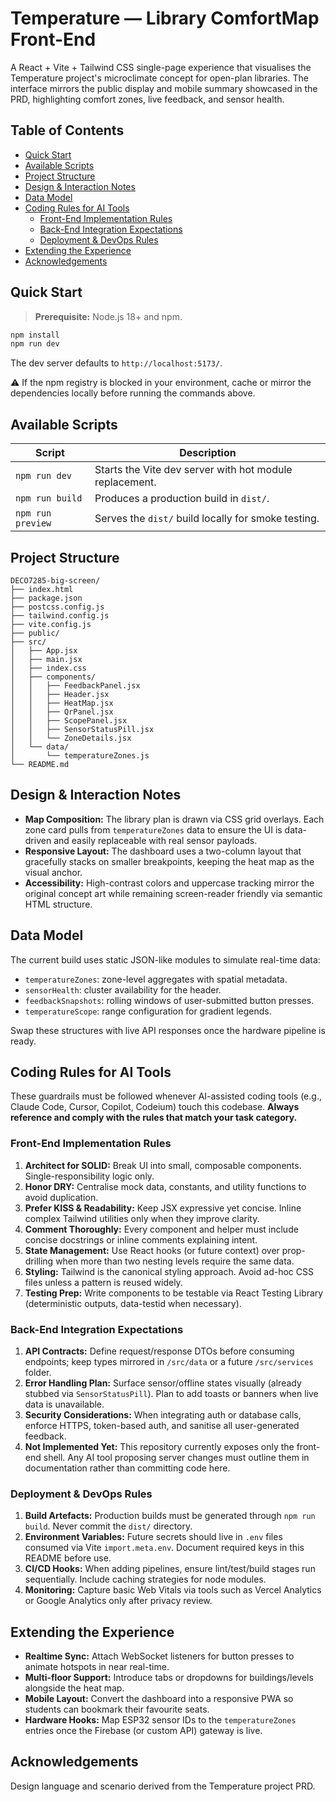 # Temperature — Library ComfortMap Front-End

A React + Vite + Tailwind CSS single-page experience that visualises the Temperature project's microclimate concept for open-plan libraries. The interface mirrors the public display and mobile summary showcased in the PRD, highlighting comfort zones, live feedback, and sensor health.

## Table of Contents
- [Quick Start](#quick-start)
- [Available Scripts](#available-scripts)
- [Project Structure](#project-structure)
- [Design & Interaction Notes](#design--interaction-notes)
- [Data Model](#data-model)
- [Coding Rules for AI Tools](#coding-rules-for-ai-tools)
  - [Front-End Implementation Rules](#front-end-implementation-rules)
  - [Back-End Integration Expectations](#back-end-integration-expectations)
  - [Deployment & DevOps Rules](#deployment--devops-rules)
- [Extending the Experience](#extending-the-experience)
- [Acknowledgements](#acknowledgements)

## Quick Start

> **Prerequisite:** Node.js 18+ and npm.

```bash
npm install
npm run dev
```

The dev server defaults to `http://localhost:5173/`.

⚠️ If the npm registry is blocked in your environment, cache or mirror the dependencies locally before running the commands above.

## Available Scripts

| Script | Description |
| --- | --- |
| `npm run dev` | Starts the Vite dev server with hot module replacement. |
| `npm run build` | Produces a production build in `dist/`. |
| `npm run preview` | Serves the `dist/` build locally for smoke testing. |

## Project Structure

```
DECO7285-big-screen/
├── index.html
├── package.json
├── postcss.config.js
├── tailwind.config.js
├── vite.config.js
├── public/
├── src/
│   ├── App.jsx
│   ├── main.jsx
│   ├── index.css
│   ├── components/
│   │   ├── FeedbackPanel.jsx
│   │   ├── Header.jsx
│   │   ├── HeatMap.jsx
│   │   ├── QrPanel.jsx
│   │   ├── ScopePanel.jsx
│   │   ├── SensorStatusPill.jsx
│   │   └── ZoneDetails.jsx
│   └── data/
│       └── temperatureZones.js
└── README.md
```

## Design & Interaction Notes

- **Map Composition:** The library plan is drawn via CSS grid overlays. Each zone card pulls from `temperatureZones` data to ensure the UI is data-driven and easily replaceable with real sensor payloads.
- **Responsive Layout:** The dashboard uses a two-column layout that gracefully stacks on smaller breakpoints, keeping the heat map as the visual anchor.
- **Accessibility:** High-contrast colors and uppercase tracking mirror the original concept art while remaining screen-reader friendly via semantic HTML structure.

## Data Model

The current build uses static JSON-like modules to simulate real-time data:

- `temperatureZones`: zone-level aggregates with spatial metadata.
- `sensorHealth`: cluster availability for the header.
- `feedbackSnapshots`: rolling windows of user-submitted button presses.
- `temperatureScope`: range configuration for gradient legends.

Swap these structures with live API responses once the hardware pipeline is ready.

## Coding Rules for AI Tools

These guardrails must be followed whenever AI-assisted coding tools (e.g., Claude Code, Cursor, Copilot, Codeium) touch this codebase. **Always reference and comply with the rules that match your task category.**

### Front-End Implementation Rules

1. **Architect for SOLID:** Break UI into small, composable components. Single-responsibility logic only.
2. **Honor DRY:** Centralise mock data, constants, and utility functions to avoid duplication.
3. **Prefer KISS & Readability:** Keep JSX expressive yet concise. Inline complex Tailwind utilities only when they improve clarity.
4. **Comment Thoroughly:** Every component and helper must include concise docstrings or inline comments explaining intent.
5. **State Management:** Use React hooks (or future context) over prop-drilling when more than two nesting levels require the same data.
6. **Styling:** Tailwind is the canonical styling approach. Avoid ad-hoc CSS files unless a pattern is reused widely.
7. **Testing Prep:** Write components to be testable via React Testing Library (deterministic outputs, data-testid when necessary).

### Back-End Integration Expectations

1. **API Contracts:** Define request/response DTOs before consuming endpoints; keep types mirrored in `/src/data` or a future `/src/services` folder.
2. **Error Handling Plan:** Surface sensor/offline states visually (already stubbed via `SensorStatusPill`). Plan to add toasts or banners when live data is unavailable.
3. **Security Considerations:** When integrating auth or database calls, enforce HTTPS, token-based auth, and sanitise all user-generated feedback.
4. **Not Implemented Yet:** This repository currently exposes only the front-end shell. Any AI tool proposing server changes must outline them in documentation rather than committing code here.

### Deployment & DevOps Rules

1. **Build Artefacts:** Production builds must be generated through `npm run build`. Never commit the `dist/` directory.
2. **Environment Variables:** Future secrets should live in `.env` files consumed via Vite `import.meta.env`. Document required keys in this README before use.
3. **CI/CD Hooks:** When adding pipelines, ensure lint/test/build stages run sequentially. Include caching strategies for node modules.
4. **Monitoring:** Capture basic Web Vitals via tools such as Vercel Analytics or Google Analytics only after privacy review.

## Extending the Experience

- **Realtime Sync:** Attach WebSocket listeners for button presses to animate hotspots in near real-time.
- **Multi-floor Support:** Introduce tabs or dropdowns for buildings/levels alongside the heat map.
- **Mobile Layout:** Convert the dashboard into a responsive PWA so students can bookmark their favourite seats.
- **Hardware Hooks:** Map ESP32 sensor IDs to the `temperatureZones` entries once the Firebase (or custom API) gateway is live.

## Acknowledgements

Design language and scenario derived from the Temperature project PRD.
